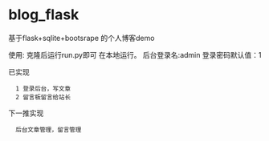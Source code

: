 # blog_flask
基于flask+sqlite+bootsrape 的个人博客demo


使用:
      克隆后运行run.py即可 在本地运行。
      后台登录名:admin
      登录密码默认值：1



已实现






      1 登录后台，写文章
      2 留言板留言给站长
      
 下一推实现
 
      后台文章管理，留言管理


